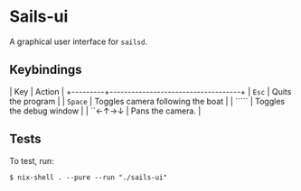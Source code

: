 Sails-ui
========
A graphical user interface for `sailsd`.

## Keybindings
| Key     | Action                             |
+---------+------------------------------------+
| `Esc`   | Quits the program                  |
| `Space` | Toggles camera following the boat  |
| `````   | Toggles the debug window           |
| ``←↑→↓  | Pans the camera.                   |

## Tests
To test, run:

    $ nix-shell . --pure --run "./sails-ui"
